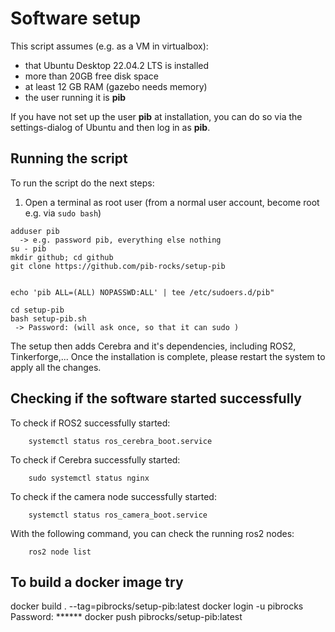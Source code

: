 # Software setup

This script assumes (e.g. as a VM in virtualbox): 
- that Ubuntu Desktop 22.04.2 LTS is installed
- more than 20GB free disk space
- at least 12 GB RAM  (gazebo needs memory)
- the user running it is **pib**

If you have not set up the user **pib** at installation, you can do so via the settings-dialog of Ubuntu and then log in as **pib**.

## Running the script

To run the script do the next steps:

1. Open a terminal as root user (from a normal user account, become root e.g. via `sudo bash`)
```
adduser pib
  -> e.g. password pib, everything else nothing
su - pib
mkdir github; cd github
git clone https://github.com/pib-rocks/setup-pib


echo 'pib ALL=(ALL) NOPASSWD:ALL' | tee /etc/sudoers.d/pib"

cd setup-pib
bash setup-pib.sh
 -> Password: (will ask once, so that it can sudo )

```

The setup then adds Cerebra and it's dependencies, including ROS2, Tinkerforge,...
Once the installation is complete, please restart the system to apply all the changes.

## Checking if the software started successfully

To check if ROS2 successfully started:

        systemctl status ros_cerebra_boot.service

To check if Cerebra successfully started:

        sudo systemctl status nginx

To check if the camera node successfully started:

        systemctl status ros_camera_boot.service

With the following command, you can check the running ros2 nodes:

        ros2 node list

## To build a docker image try

docker build . --tag=pibrocks/setup-pib:latest
docker login -u pibrocks
 Password: ******
docker push pibrocks/setup-pib:latest
